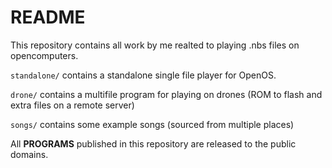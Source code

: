 # README

This repository contains all work by me realted to playing .nbs files on opencomputers.

`standalone/` contains a standalone single file player for OpenOS.

`drone/` contains a multifile program for playing on drones (ROM to flash and extra files on a remote server)

`songs/` contains some example songs (sourced from multiple places)

All **PROGRAMS** published in this repository are released to the public domains.
